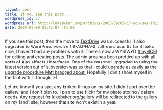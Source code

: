 ```yaml
--- 
layout: post
title: If you see this post...
wordpress_id: 37
wordpress_url: http://lukebaker.org/archives/2005/09/09/if-you-see-this-post/
date: 2005-09-09 09:47:07 -04:00
---
```

<p>If you see this post, then the move to <a href="http://textdrive.com/">TextDrive</a> was successful. I also upgraded to WordPress version 1.6-ALPHA-2-still-dont-use. So far it looks nice, I haven't had any problems with it. There's now a WYSIWYG (<a href="http://tinymce.moxiecode.com/">tinyMCE</a>) for editing and creating posts. The admin area has been prettied up with all sorts of Ajax effects / interfaces. One of the reasons I upgraded to using the latest version out of subversion was so that I could upgrade as easily as <a href="http://photomatt.net/2005/05/09/new-wordpress/">the upgrade procedure Matt bragged about.</a> Hopefully I don't shoot myself in the foot with it, though. :-)</p><p> Let me know if you spot any broken things on my site. I didn't port over the gallery, and I don't plan to. I plan to use flickr for my photo storing / gallery needs.  Any request for lukebaker.org/gallery will be redirected to the gallery on my 1and1 site, however that site won't exist in a year.<br /> </p>
